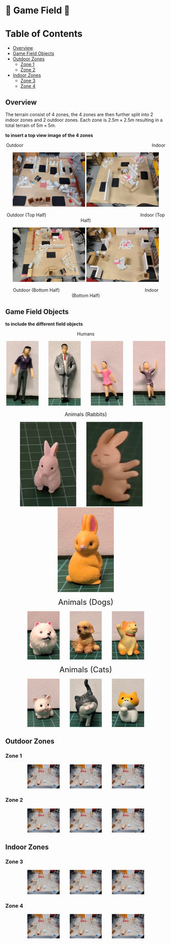 # :robot: Game Field :robot:

# Table of Contents
* [Overview](#chapter1)
* [Game Field Objects](#chapter2)
* [Outdoor Zones](#chapter3)
    * [Zone 1](#section-3-1)
    * [Zone 2](#section-3-2)
* [Indoor Zones](#chapter4)
    * [Zone 3](#section-4-1)
    * [Zone 4](#section-4-1)

## Overview <a id="chapter1"></a>

The terrain consist of 4 zones, the 4 zones are then further split into 2 indoor zones and 2 outdoor zones. Each zone is $2.5m \times 2.5m$ resulting in a total terrain of $5m \times 5m$. 

**to insert a top view image of the 4 zones**

<p align="center">
    <hx>Outdoor&emsp; &emsp; &emsp; &emsp; &emsp; &emsp; &emsp; &emsp; &emsp; &emsp; &emsp; &emsp; &emsp; &emsp; &emsp; &emsp; &emsp; &emsp; &emsp; &emsp; &emsp; &emsp; &nbsp; Indoor</hx>
</p>

<p align="center">
    <img src="/.github/images/outdoor_top_topview.jpeg" width="45%" title='Outdoor (Top Half)' />
<!--     &nbsp;&nbsp;&nbsp;&nbsp;&nbsp;&nbsp; -->
    <img src="/.github/images/indoor_top_topview.jpg" width="45%" title='Indoor (Top Half)' />
</p>

<p align="center">
    <hx>Outdoor (Top Half)&emsp; &emsp; &emsp; &emsp; &emsp; &emsp; &emsp; &emsp; &emsp; &emsp; &emsp; &emsp; &emsp; &emsp; &emsp; &emsp; &nbsp; Indoor (Top Half)</hx>
</p>

<p align="center">
    <img src="/.github/images/outdoor_btm_topview.jpg" width="45%" title='Outdoor (Bottom Half)' />
<!--     &nbsp;&nbsp;&nbsp;&nbsp;&nbsp;&nbsp; -->
    <img src="/.github/images/indoor_btm_topview.jpg" width="45%" title='Indoor (Bottom Half)' />
</p>

<p align="center">
    <hx>Outdoor (Bottom Half)&emsp; &emsp; &emsp; &emsp; &emsp; &emsp; &emsp; &emsp; &emsp; &emsp; &emsp; &emsp; &emsp; &emsp; &nbsp; &nbsp; Indoor (Bottom Half)</hx>
</p>


## Game Field Objects <a id=chapter2></a>

**to include the different field objects**

<!---
            object title
top view  |  front view   | side view  (images)
--->

<p align="center">
    <hx>Humans</hx>
</p>

<p align="center">
    <img src="/.github/images/adult0001.jpg" width="20%" title='testing1' />
    &nbsp;&nbsp;&nbsp;&nbsp;&nbsp;&nbsp;
    <img src="/.github/images/adult0002.jpg" width="20%" title='testing2' />
    &nbsp;&nbsp;&nbsp;&nbsp;&nbsp;&nbsp;
    <img src="/.github/images/child0001.jpg" width="20%" title='testing3' />
    &nbsp;&nbsp;&nbsp;&nbsp;&nbsp;&nbsp;
    <img src="/.github/images/child0002.jpg" width="20%" title='testing3' />
</p>

<p align="center">
    <font size="3">Animals (Rabbits)</font>
</p>

<p align="center">   
    <img src="/.github/images/rabbit0001.jpg" width="35%" title='placeholder' />
    &nbsp;&nbsp;&nbsp;&nbsp;&nbsp;&nbsp;
    <img src="/.github/images/rabbit0002.jpg" width="35%" title='placeholder' />
    &nbsp;&nbsp;&nbsp;&nbsp;&nbsp;&nbsp;
    <img src="/.github/images/rabbit0003.jpg" width="35%" title='placeholder' />
</p>

<p align="center">
    <font size="5">Animals (Dogs)</font>
</p>

<p align="center">
    <img src="/.github/images/dog0001.jpg" width="20%" title='placeholder' />
    &nbsp;&nbsp;&nbsp;&nbsp;&nbsp;&nbsp;
    <img src="/.github/images/dog0002.jpg" width="20%" title='placeholder' />
    &nbsp;&nbsp;&nbsp;&nbsp;&nbsp;&nbsp;
    <img src="/.github/images/dog0003.jpg" width="20%" title='placeholder' />
</p>

<p align="center">
    <font size="5">Animals (Cats)</font>
</p>

<p align="center">
    <img src="/.github/images/cat0001.jpg" width="20%" title='placeholder' />
    &nbsp;&nbsp;&nbsp;&nbsp;&nbsp;&nbsp;
    <img src="/.github/images/cat0002.jpg" width="20%" title='placeholder' />
    &nbsp;&nbsp;&nbsp;&nbsp;&nbsp;&nbsp;
    <img src="/.github/images/cat0003.jpg" width="20%" title='placeholder' />
</p>

## Outdoor Zones <a id=chapter3></a>

### Zone 1 <a id="chapter-3-1"></a>

<p align="center">
    <img src="/.github/images/terrain-prototype-01-topview.jpg" width="20%" title='testing1' />
    &nbsp;&nbsp;&nbsp;&nbsp;&nbsp;&nbsp;
    <img src="/.github/images/terrain-prototype-01-topview.jpg" width="20%" title='testing2' />
    &nbsp;&nbsp;&nbsp;&nbsp;&nbsp;&nbsp;
    <img src="/.github/images/terrain-prototype-01-topview.jpg" width="20%" title='testing3' />
</p>

### Zone 2 <a id="chapter-3-1"></a>

<p align="center">
    <img src="/.github/images/terrain-prototype-01-topview.jpg" width="20%" title='testing1' />
    &nbsp;&nbsp;&nbsp;&nbsp;&nbsp;&nbsp;
    <img src="/.github/images/terrain-prototype-01-topview.jpg" width="20%" title='testing2' />
    &nbsp;&nbsp;&nbsp;&nbsp;&nbsp;&nbsp;
    <img src="/.github/images/terrain-prototype-01-topview.jpg" width="20%" title='testing3' />
</p>

## Indoor Zones <a id=chapter2></a>

### Zone 3 <a id="chapter-2-1"></a>

<p align="center">
    <img src="/.github/images/terrain-prototype-01-topview.jpg" width="20%" title='testing1' />
    &nbsp;&nbsp;&nbsp;&nbsp;&nbsp;&nbsp;
    <img src="/.github/images/terrain-prototype-01-topview.jpg" width="20%" title='testing2' />
    &nbsp;&nbsp;&nbsp;&nbsp;&nbsp;&nbsp;
    <img src="/.github/images/terrain-prototype-01-topview.jpg" width="20%" title='testing3' />
</p>

### Zone 4 <a id="chapter-2-1"></a>

<p align="center">
    <img src="/.github/images/terrain-prototype-01-topview.jpg" width="20%" title='testing1' />
    &nbsp;&nbsp;&nbsp;&nbsp;&nbsp;&nbsp;
    <img src="/.github/images/terrain-prototype-01-topview.jpg" width="20%" title='testing2' />
    &nbsp;&nbsp;&nbsp;&nbsp;&nbsp;&nbsp;
    <img src="/.github/images/terrain-prototype-01-topview.jpg" width="20%" title='testing3' />
</p>